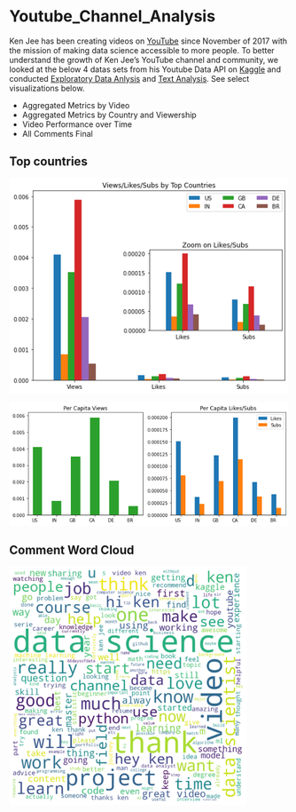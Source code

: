 # Youtube_Channel_Analysis

Ken Jee has been creating videos on [YouTube](https://www.youtube.com/c/KenJee1) since November of 2017 with the mission of making data science accessible to more people. 
To  better understand the growth of Ken Jee’s YouTube channel and community, we looked at the below 4 datas sets from his Youtube Data API on [Kaggle](https://www.kaggle.com/datasets/kenjee/ken-jee-youtube-data) and conducted [Exploratory Data Anlysis](https://github.com/chens28/Youtube_Channel_Analysis/blob/main/EDA.ipynb) and [Text Analysis](https://github.com/chens28/Youtube_Channel_Analysis/blob/main/Text.ipynb). See select visualizations below.

- Aggregated Metrics by Video
- Aggregated Metrics by Country and Viewership
- Video Performance over Time
- All Comments Final

## Top countries

![Top!](https://github.com/chens28/Youtube_Channel_Analysis/blob/main/top.png)

![perCap!](https://github.com/chens28/Youtube_Channel_Analysis/blob/main/perCap.png)

## Comment Word Cloud

<img src="https://github.com/chens28/Youtube_Channel_Analysis/blob/main/worldCloud.png" width=85% height=85%>

